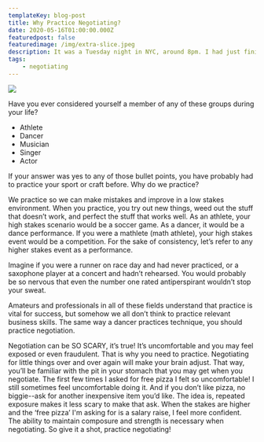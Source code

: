 ```yaml
---
templateKey: blog-post
title: Why Practice Negotiating?
date: 2020-05-16T01:00:00.000Z
featuredpost: false
featuredimage: /img/extra-slice.jpeg
description: It was a Tuesday night in NYC, around 8pm. I had just finished a day at work, and then a workout class. On the way home I was starving, and went into a pizza place I had never been to. 
tags:
    - negotiating
---
```

![](/img/extra-slice.jpeg)

Have you ever considered yourself a member of any of these groups during your life?
- Athlete
- Dancer
- Musician
- Singer
- Actor

If your answer was yes to any of those bullet points, you have probably had to practice your sport or craft before. Why do we practice? 

We practice so we can make mistakes and improve in a low stakes environment. When you practice, you try out new things, weed out the stuff that doesn’t work, and perfect the stuff that works well. As an athlete, your high stakes scenario would be a soccer game. As a dancer, it would be a dance performance. If you were a mathlete (math athlete), your high stakes event would be a competition. For the sake of consistency, let’s refer to any higher stakes event as a performance. 

Imagine if you were a runner on race day and had never practiced, or a saxophone player at a concert and hadn’t rehearsed. You would probably be so nervous that even the number one rated antiperspirant wouldn’t stop your sweat.

Amateurs and professionals in all of these fields understand that practice is vital for success, but somehow we all don’t think to practice relevant business skills. The same way a dancer practices technique, you should practice negotiation. 

Negotiation can be SO SCARY, it’s true! It’s uncomfortable and you may feel exposed or even fraudulent. That is why you need to practice. Negotiating for little things over and over again will make your brain adjust. That way, you’ll be familiar with the pit in your stomach that you may get when you negotiate. The first few times I asked for free pizza I felt so uncomfortable! I still sometimes feel uncomfortable doing it. And if you don’t like pizza, no biggie--ask for another inexpensive item you’d like. The idea is, repeated exposure makes it less scary to make that ask. When the stakes are higher and the ‘free pizza’ I'm asking for is a salary raise, I feel more confident. The ability to maintain composure and strength is necessary when negotiating. So give it a shot, practice negotiating!